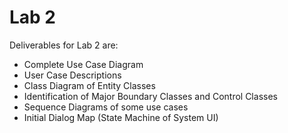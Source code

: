 # Lab 2

Deliverables for Lab 2 are:
 - Complete Use Case Diagram 
 - User Case Descriptions 
 - Class Diagram of Entity Classes
 - Identification of Major Boundary Classes and Control Classes
 - Sequence Diagrams of some use cases
 - Initial Dialog Map (State Machine of System UI)

